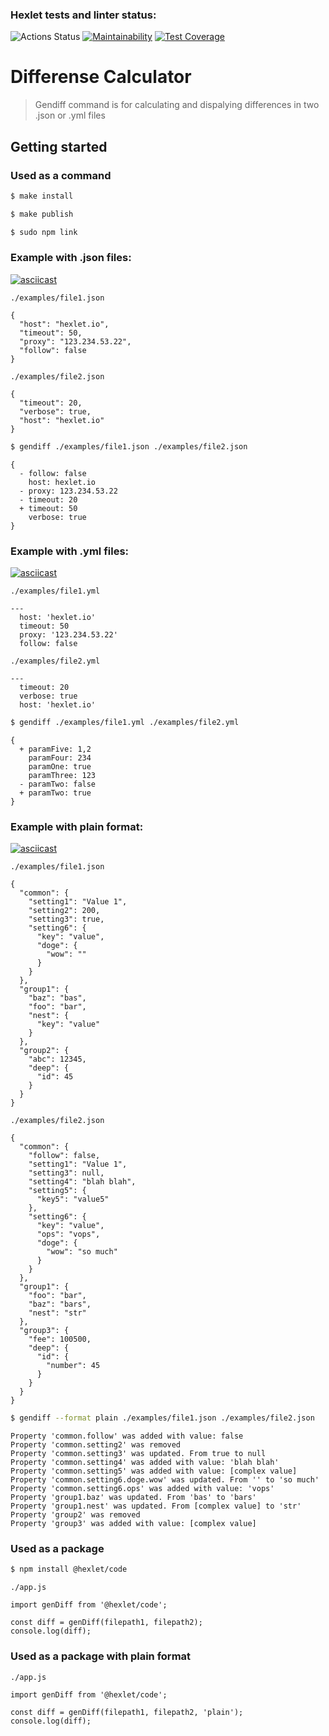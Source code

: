 ### Hexlet tests and linter status:
![Actions Status](https://github.com/antonsmolko/frontend-project-lvl2/workflows/hexlet-check/badge.svg)
[![Maintainability](https://api.codeclimate.com/v1/badges/791ad1d4d9bd27f68d5c/maintainability)](https://codeclimate.com/github/antonsmolko/frontend-project-lvl2/maintainability)
[![Test Coverage](https://api.codeclimate.com/v1/badges/791ad1d4d9bd27f68d5c/test_coverage)](https://codeclimate.com/github/antonsmolko/frontend-project-lvl2/test_coverage)

# Differense Calculator

> Gendiff command is for calculating and dispalying differences in two .json or .yml files

## Getting started

### Used as a command

```sh
$ make install

$ make publish

$ sudo npm link
```

### Example with .json files:

[![asciicast](https://asciinema.org/a/rPBLecN3b9Rxl7O3DpFdl9WkT.svg)](https://asciinema.org/a/rPBLecN3b9Rxl7O3DpFdl9WkT)

```
./examples/file1.json

{
  "host": "hexlet.io",
  "timeout": 50,
  "proxy": "123.234.53.22",
  "follow": false
}
```
```
./examples/file2.json

{
  "timeout": 20,
  "verbose": true,
  "host": "hexlet.io"
}
```
```sh
$ gendiff ./examples/file1.json ./examples/file2.json
```

```
{
  - follow: false
    host: hexlet.io
  - proxy: 123.234.53.22
  - timeout: 20
  + timeout: 50
    verbose: true
}
```
### Example with .yml files:

[![asciicast](https://asciinema.org/a/AGb0OlDNzhee9zzeXKDqGfgvh.svg)](https://asciinema.org/a/AGb0OlDNzhee9zzeXKDqGfgvh)

```
./examples/file1.yml

---
  host: 'hexlet.io'
  timeout: 50
  proxy: '123.234.53.22'
  follow: false
```
```
./examples/file2.yml

---
  timeout: 20
  verbose: true
  host: 'hexlet.io'
```
```sh
$ gendiff ./examples/file1.yml ./examples/file2.yml
```

```
{
  + paramFive: 1,2
    paramFour: 234
    paramOne: true
    paramThree: 123
  - paramTwo: false
  + paramTwo: true
}
```

### Example with plain format:

[![asciicast](https://asciinema.org/a/8dWqdNuV3W5mgmVAT2rlbNflV.svg)](https://asciinema.org/a/8dWqdNuV3W5mgmVAT2rlbNflV)

```
./examples/file1.json

{
  "common": {
    "setting1": "Value 1",
    "setting2": 200,
    "setting3": true,
    "setting6": {
      "key": "value",
      "doge": {
        "wow": ""
      }
    }
  },
  "group1": {
    "baz": "bas",
    "foo": "bar",
    "nest": {
      "key": "value"
    }
  },
  "group2": {
    "abc": 12345,
    "deep": {
      "id": 45
    }
  }
}
```
```
./examples/file2.json

{
  "common": {
    "follow": false,
    "setting1": "Value 1",
    "setting3": null,
    "setting4": "blah blah",
    "setting5": {
      "key5": "value5"
    },
    "setting6": {
      "key": "value",
      "ops": "vops",
      "doge": {
        "wow": "so much"
      }
    }
  },
  "group1": {
    "foo": "bar",
    "baz": "bars",
    "nest": "str"
  },
  "group3": {
    "fee": 100500,
    "deep": {
      "id": {
        "number": 45
      }
    }
  }
}
```
```sh
$ gendiff --format plain ./examples/file1.json ./examples/file2.json
```
```
Property 'common.follow' was added with value: false
Property 'common.setting2' was removed
Property 'common.setting3' was updated. From true to null
Property 'common.setting4' was added with value: 'blah blah'
Property 'common.setting5' was added with value: [complex value]
Property 'common.setting6.doge.wow' was updated. From '' to 'so much'
Property 'common.setting6.ops' was added with value: 'vops'
Property 'group1.baz' was updated. From 'bas' to 'bars'
Property 'group1.nest' was updated. From [complex value] to 'str'
Property 'group2' was removed
Property 'group3' was added with value: [complex value]
```

### Used as a package

```sh
$ npm install @hexlet/code
```

```
./app.js

import genDiff from '@hexlet/code';

const diff = genDiff(filepath1, filepath2);
console.log(diff);
```

### Used as a package with plain format
```
./app.js

import genDiff from '@hexlet/code';

const diff = genDiff(filepath1, filepath2, 'plain');
console.log(diff);
```